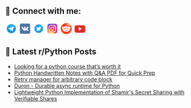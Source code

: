 ## 🔎 Connect with me:
[<img src="https://github.com/bullbesh/bullbesh/blob/main/images/Telegram.png" width="32" height="32" />](https://t.me/bullbesh)
[<img src="https://github.com/bullbesh/bullbesh/blob/main/images/VK.png" width="32" height="32" />](https://vk.com/bullbesh)
[<img src="https://github.com/bullbesh/bullbesh/blob/main/images/Twitter.png" width="32" height="32" />](https://twitter.com/bullbesh1)
[<img src="https://github.com/bullbesh/bullbesh/blob/main/images/Instagram.png" width="32" height="32" />](https://www.instagram.com/bullbesh)
[<img src="https://github.com/bullbesh/bullbesh/blob/main/images/Reddit.png" width="32" height="32" />](https://www.reddit.com/user/bullbesh)
[<img src="https://github.com/bullbesh/bullbesh/blob/main/images/YouTube.png" width="32" height="32" />](https://www.youtube.com/channel/UCtfjRs6uzgq5mfm8S06WTcg)

## 📕 Latest r/Python Posts
<!-- BLOG-POST-LIST:START -->
- [Looking for a python course that’s worth it](https://www.reddit.com/r/Python/comments/1ohe75v/looking_for_a_python_course_thats_worth_it/)
- [Python Handwritten Notes with Q&amp;A PDF for Quick Prep](https://www.reddit.com/r/Python/comments/1ohe4xu/python_handwritten_notes_with_qa_pdf_for_quick/)
- [Retry manager for arbitrary code block](https://www.reddit.com/r/Python/comments/1ohczpq/retry_manager_for_arbitrary_code_block/)
- [Duron - Durable async runtime for Python](https://www.reddit.com/r/Python/comments/1ohbuhl/duron_durable_async_runtime_for_python/)
- [Lightweight Python Implementation of Shamir&#39;s Secret Sharing with Verifiable Shares](https://www.reddit.com/r/Python/comments/1oh8yh4/lightweight_python_implementation_of_shamirs/)
<!-- BLOG-POST-LIST:END -->
